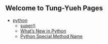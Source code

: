 ## Welcome to Tung-Yueh Pages

* [python](https://tungyueh.github.io/python/)
  * [super()](https://tungyueh.github.io/python/python%20super())
  * [What’s New in Python](https://tungyueh.github.io/python/What%E2%80%99s%20New%20in%20Python)
  * [Python Special Method Name](https://tungyueh.github.io/python/Python%20Special%20Method%20Name)
